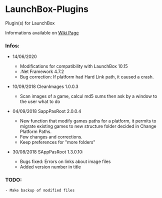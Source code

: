 # LaunchBox-Plugins
Plugin(s) for LaunchBox

Informations available on [Wiki Page](https://github.com/daerlnaxe/LaunchBox-Plugins/wiki)

### Infos:
- 14/06/2020
    - Modifications for compatibility with LaunchBox 10.15    
    - .Net Framework 4.7.2
    - Bug correction: If platform had Hard Link path, it caused a crash.
    
- 10/09/2018 CleanImages 1.0.0.3
    - Scan images of a game, calcul md5 sums then ask by a window to the user what to do

- 04/09/2018 SappPasRoot 2.0.0.4
    - New function that modify games paths for a platform, it permits to 
    migrate existing games to new structure folder decided in Change Platform Paths.
    - Few changes and corrections.
    - Keep preferences for "more folders"

- 30/08/2018 SAppPasRoot 1.3.0.10:
    - Bugs fixed: Errors on links about image files
    - Added version number in title
    
### TODO:
    - Make backup of modified files
    
